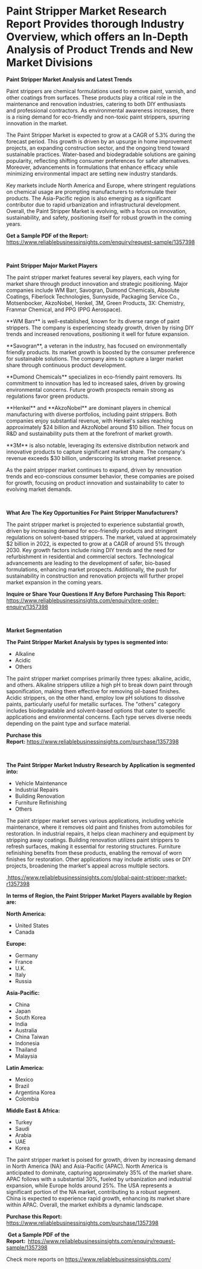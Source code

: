 <p><h1>Paint Stripper Market Research Report Provides thorough Industry Overview, which offers an In-Depth Analysis of Product Trends and New Market Divisions</h1></p><p><strong>Paint Stripper Market Analysis and Latest Trends</strong></p>
<p><p>Paint strippers are chemical formulations used to remove paint, varnish, and other coatings from surfaces. These products play a critical role in the maintenance and renovation industries, catering to both DIY enthusiasts and professional contractors. As environmental awareness increases, there is a rising demand for eco-friendly and non-toxic paint strippers, spurring innovation in the market.</p><p>The Paint Stripper Market is expected to grow at a CAGR of 5.3% during the forecast period. This growth is driven by an upsurge in home improvement projects, an expanding construction sector, and the ongoing trend toward sustainable practices. Water-based and biodegradable solutions are gaining popularity, reflecting shifting consumer preferences for safer alternatives. Moreover, advancements in formulations that enhance efficacy while minimizing environmental impact are setting new industry standards.</p><p>Key markets include North America and Europe, where stringent regulations on chemical usage are prompting manufacturers to reformulate their products. The Asia-Pacific region is also emerging as a significant contributor due to rapid urbanization and infrastructural development. Overall, the Paint Stripper Market is evolving, with a focus on innovation, sustainability, and safety, positioning itself for robust growth in the coming years.</p></p>
<p><strong>Get a Sample PDF of the Report:&nbsp;</strong> <a href="https://www.reliablebusinessinsights.com/enquiry/request-sample/1357398?utm_campaign=2099&utm_medium=2&utm_source=Github&utm_content=ia&utm_term=31032025&utm_id=paint-stripper">https://www.reliablebusinessinsights.com/enquiry/request-sample/1357398</a></p>
<p>&nbsp;</p>
<p><strong>Paint Stripper Major Market Players</strong></p>
<p><p>The paint stripper market features several key players, each vying for market share through product innovation and strategic positioning. Major companies include WM Barr, Savogran, Dumond Chemicals, Absolute Coatings, Fiberlock Technologies, Sunnyside, Packaging Service Co., Motsenbocker, AkzoNobel, Henkel, 3M, Green Products, 3X: Chemistry, Franmar Chemical, and PPG (PPG Aerospace).</p><p>**WM Barr** is well-established, known for its diverse range of paint strippers. The company is experiencing steady growth, driven by rising DIY trends and increased renovations, positioning it well for future expansion.</p><p>**Savogran**, a veteran in the industry, has focused on environmentally friendly products. Its market growth is boosted by the consumer preference for sustainable solutions. The company aims to capture a larger market share through continuous product development.</p><p>**Dumond Chemicals** specializes in eco-friendly paint removers. Its commitment to innovation has led to increased sales, driven by growing environmental concerns. Future growth prospects remain strong as regulations favor green products.</p><p>**Henkel** and **AkzoNobel** are dominant players in chemical manufacturing with diverse portfolios, including paint strippers. Both companies enjoy substantial revenue, with Henkel's sales reaching approximately $24 billion and AkzoNobel around $10 billion. Their focus on R&D and sustainability puts them at the forefront of market growth.</p><p>**3M** is also notable, leveraging its extensive distribution network and innovative products to capture significant market share. The company's revenue exceeds $30 billion, underscoring its strong market presence.</p><p>As the paint stripper market continues to expand, driven by renovation trends and eco-conscious consumer behavior, these companies are poised for growth, focusing on product innovation and sustainability to cater to evolving market demands.</p></p>
<p>&nbsp;</p>
<p><strong>What Are The Key Opportunities For Paint Stripper Manufacturers?</strong></p>
<p><p>The paint stripper market is projected to experience substantial growth, driven by increasing demand for eco-friendly products and stringent regulations on solvent-based strippers. The market, valued at approximately $2 billion in 2022, is expected to grow at a CAGR of around 5% through 2030. Key growth factors include rising DIY trends and the need for refurbishment in residential and commercial sectors. Technological advancements are leading to the development of safer, bio-based formulations, enhancing market prospects. Additionally, the push for sustainability in construction and renovation projects will further propel market expansion in the coming years.</p></p>
<p><strong>Inquire or Share Your Questions If Any Before Purchasing This Report:</strong> <a href="https://www.reliablebusinessinsights.com/enquiry/pre-order-enquiry/1357398?utm_campaign=2099&utm_medium=2&utm_source=Github&utm_content=ia&utm_term=31032025&utm_id=paint-stripper">https://www.reliablebusinessinsights.com/enquiry/pre-order-enquiry/1357398</a></p>
<p>&nbsp;</p>
<p><strong>Market Segmentation</strong></p>
<p><strong>The Paint Stripper Market Analysis by types is segmented into:</strong></p>
<p><ul><li>Alkaline</li><li>Acidic</li><li>Others</li></ul></p>
<p><p>The paint stripper market comprises primarily three types: alkaline, acidic, and others. Alkaline strippers utilize a high pH to break down paint through saponification, making them effective for removing oil-based finishes. Acidic strippers, on the other hand, employ low pH solutions to dissolve paints, particularly useful for metallic surfaces. The "others" category includes biodegradable and solvent-based options that cater to specific applications and environmental concerns. Each type serves diverse needs depending on the paint type and surface material.</p></p>
<p><strong>Purchase this Report:&nbsp;</strong><a href="https://www.reliablebusinessinsights.com/purchase/1357398?utm_campaign=2099&utm_medium=2&utm_source=Github&utm_content=ia&utm_term=31032025&utm_id=paint-stripper">https://www.reliablebusinessinsights.com/purchase/1357398</a></p>
<p>&nbsp;</p>
<p><strong>The Paint Stripper Market Industry Research by Application is segmented into:</strong></p>
<p><ul><li>Vehicle Maintenance</li><li>Industrial Repairs</li><li>Building Renovation</li><li>Furniture Refinishing</li><li>Others</li></ul></p>
<p><p>The paint stripper market serves various applications, including vehicle maintenance, where it removes old paint and finishes from automobiles for restoration. In industrial repairs, it helps clean machinery and equipment by stripping away coatings. Building renovation utilizes paint strippers to refresh surfaces, making it essential for restoring structures. Furniture refinishing benefits from these products, enabling the removal of worn finishes for restoration. Other applications may include artistic uses or DIY projects, broadening the market's appeal across multiple sectors.</p></p>
<p><a href="https://www.reliablebusinessinsights.com/global-paint-stripper-market-r1357398?utm_campaign=2099&utm_medium=2&utm_source=Github&utm_content=ia&utm_term=31032025&utm_id=paint-stripper">&nbsp;https://www.reliablebusinessinsights.com/global-paint-stripper-market-r1357398</a></p>
<p><strong>In terms of Region, the Paint Stripper Market Players available by Region are:</strong></p>
<p>
    <p> <strong> North America: </strong>
        <ul>
            <li>United States</li>
            <li>Canada</li>
        </ul>
        </p> 
    <p> <strong> Europe: </strong>
        <ul>
            <li>Germany</li>
            <li>France</li>
            <li>U.K.</li>
            <li>Italy</li>
            <li>Russia</li>
        </ul>
        </p> 
    <p> <strong> Asia-Pacific: </strong>
        <ul>
            <li>China</li>
            <li>Japan</li>
            <li>South Korea</li>
            <li>India</li>
            <li>Australia</li>
            <li>China Taiwan</li>
            <li>Indonesia</li>
            <li>Thailand</li>
            <li>Malaysia</li>
        </ul>
        </p> 
    <p> <strong> Latin America: </strong>
        <ul>
            <li>Mexico</li>
            <li>Brazil</li>
            <li>Argentina Korea</li>
            <li>Colombia</li>
        </ul>
        </p> 
    <p> <strong> Middle East & Africa: </strong>
        <ul>
            <li>Turkey</li>
            <li>Saudi</li>
            <li>Arabia</li>
            <li>UAE</li>
            <li>Korea</li>
        </ul>
    </p>
    </p>
<p><p>The paint stripper market is poised for growth, driven by increasing demand in North America (NA) and Asia-Pacific (APAC). North America is anticipated to dominate, capturing approximately 35% of the market share. APAC follows with a substantial 30%, fueled by urbanization and industrial expansion, while Europe holds around 25%. The USA represents a significant portion of the NA market, contributing to a robust segment. China is expected to experience rapid growth, enhancing its market share within APAC. Overall, the market exhibits a dynamic landscape.</p></p>
<p><strong>Purchase this Report: </strong><a href="https://www.reliablebusinessinsights.com/purchase/1357398?utm_campaign=2099&utm_medium=2&utm_source=Github&utm_content=ia&utm_term=31032025&utm_id=paint-stripper">https://www.reliablebusinessinsights.com/purchase/1357398</a></p>
<p>&nbsp;<strong>Get a Sample PDF of the Report:&nbsp;&nbsp;</strong><a href="https://www.reliablebusinessinsights.com/enquiry/request-sample/1357398?utm_campaign=2099&utm_medium=2&utm_source=Github&utm_content=ia&utm_term=31032025&utm_id=paint-stripper">https://www.reliablebusinessinsights.com/enquiry/request-sample/1357398</a></p>
<p><strong></strong></p>
<p>Check more reports on <a href="https://www.reliablebusinessinsights.com/?utm_campaign=2099&utm_medium=2&utm_source=Github&utm_content=ia&utm_term=31032025&utm_id=paint-stripper">https://www.reliablebusinessinsights.com/</a></p>